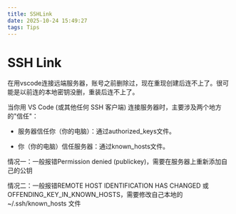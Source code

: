 ```yaml
---
title: SSHLink
date: 2025-10-24 15:49:27
tags: Tips
---
```


# SSH Link
在用vscode连接远端服务器，账号之前删除过，现在重现创建后连不上了。很可能是以前连的本地密钥没删，重装后连不上了。

当你用 VS Code (或其他任何 SSH 客户端) 连接服务器时，主要涉及两个地方的"信任"：

- 服务器信任你（你的电脑）：通过authorized_keys文件。

- 你（你的电脑）信任服务器：通过known_hosts文件。

情况一：一般报错Permission denied (publickey)，需要在服务器上重新添加自己的公钥

情况二：一般报错REMOTE HOST IDENTIFICATION HAS CHANGED 或 OFFENDING_KEY_IN_KNOWN_HOSTS，需要修改自己本地的~/.ssh/known_hosts 文件

